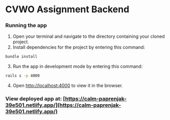 # CVWO Assignment Backend

### Running the app

1. Open your terminal and navigate to the directory containing your cloned project.
1. Install dependencies for the project by entering this command:

```bash
bundle install
```

3. Run the app in development mode by entering this command:

```bash
rails s -p 4000
```

4. Open [http://localhost:4000](http://localhost:4000) to view it in the browser.

### View deployed app at: [https://calm-paprenjak-39e501.netlify.app/](https://calm-paprenjak-39e501.netlify.app/)
